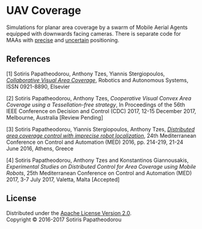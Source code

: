 # UAV Coverage
Simulations for planar area coverage by a swarm of Mobile Aerial Agents equipped with downwards facing cameras. There is separate code for MAAs with [precise](Precise%20Positioning) and [uncertain](Uncertain%20Positioning) positioning.

## References
[1] Sotiris Papatheodorou, Anthony Tzes, Yiannis Stergiopoulos, [*Collaborative Visual Area Coverage*](http://dx.doi.org/10.1016/j.robot.2017.03.005), Robotics and Autonomous Systems, ISSN 0921-8890, Elsevier

[2] Sotiris Papatheodorou, Anthony Tzes, *Cooperative Visual Convex Area Coverage using a Tessellation-free strategy*, In Proceedings of the 56th IEEE Conference on Decision and Control (CDC) 2017, 12-15 December 2017, Melbourne, Australia [Review Pending]

[3] Sotiris Papatheodorou, Yiannis Stergiopoulos, Anthony Tzes, [*Distributed area coverage control with imprecise robot localization*](http://ieeexplore.ieee.org/document/7535920/), 24th Mediterranean Conference on Control and Automation (MED) 2016, pp. 214-219, 21-24 June 2016, Athens, Greece 

[4] Sotiris Papatheodorou, Anthony Tzes and Konstantinos Giannousakis, *Experimental Studies on Distributed Control for Area Coverage using Mobile Robots*, 25th Mediterranean Conference on Control and Automation (MED) 2017, 3-7 July 2017, Valetta, Malta [Accepted]

## License
Distributed under the [Apache License Version 2.0](LICENSE.txt).
<br>
Copyright © 2016-2017 Sotiris Papatheodorou

